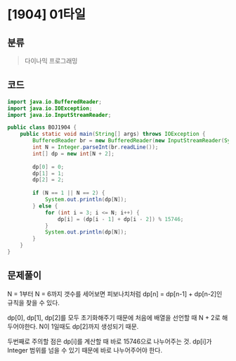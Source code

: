 # [1904] 01타일

## 분류
> 다이나믹 프로그래밍

## 코드
```java
import java.io.BufferedReader;
import java.io.IOException;
import java.io.InputStreamReader;

public class BOJ1904 {
	public static void main(String[] args) throws IOException {
		BufferedReader br = new BufferedReader(new InputStreamReader(System.in));
		int N = Integer.parseInt(br.readLine());
		int[] dp = new int[N + 2];
		
		dp[0] = 0;
		dp[1] = 1;
		dp[2] = 2;
		
		if (N == 1 || N == 2) {
			System.out.println(dp[N]);
		} else {
			for (int i = 3; i <= N; i++) {
				dp[i] = (dp[i - 1] + dp[i - 2]) % 15746;
			}
			System.out.println(dp[N]);
		}
	}
}
```

## 문제풀이

N = 1부터 N = 6까지 갯수를 세어보면 피보나치처럼 dp[n] = dp[n-1] + dp[n-2]인 규칙을 찾을 수 있다. 

dp[0], dp[1], dp[2]를 모두 초기화해주기 때문에 처음에 배열을 선언할 때 N + 2로 해두어야한다. N이 1일때도 dp[2]까지 생성되기 때문.

두번째로 주의할 점은 dp[i]를 계산할 때 바로 15746으로 나누어주는 것. dp[i]가 Integer 범위를 넘을 수 있기 때문에 바로 나누어주어야 한다.